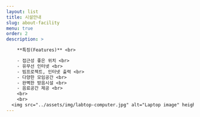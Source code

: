 ```yaml
---
layout: list
title: 시설안내 
slug: about-facility 
menu: true
order: 2
description: >

    **특징(Features)** <br>

    - 접근성 좋은 위치 <br>
    - 유무선 인터넷 <br>
    - 빔프로젝트, 인터넷 출력 <br>
    - 다양한 모임공간 <br>
    - 완벽한 방음시설 <br>
    - 음료공간 제공 <br>
    <br>
    <br>
  <img src="../assets/img/labtop-computer.jpg" alt="Laptop image" height="380" width="380" />
---
```

